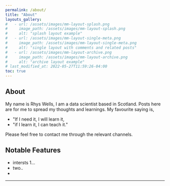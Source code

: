 ```yaml
---
permalink: /about/
title: "About"
layouts_gallery:
#   - url: /assets/images/mm-layout-splash.png
#     image_path: /assets/images/mm-layout-splash.png
#     alt: "splash layout example"
#   - url: /assets/images/mm-layout-single-meta.png
#     image_path: /assets/images/mm-layout-single-meta.png
#     alt: "single layout with comments and related posts"
#   - url: /assets/images/mm-layout-archive.png
#     image_path: /assets/images/mm-layout-archive.png
#     alt: "archive layout example"
# last_modified_at: 2022-05-27T11:59:26-04:00
toc: true
---
```



## About

My name is Rhys Wells, I am a data scientist based in Scotland. Posts here are for me to spread my thoughts and learnings. My favourite saying is,

- "If I need it, I will learn it,
- "if I learn it, I can teach it."

Please feel free to contact me through the relevant channels.

## Notable Features

- intersts 1...
- two.. 
- 

---
